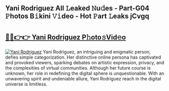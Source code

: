 ## Yani Rodriguez All 𝙻eaked 𝙽u𝚍es - Part-G04 𝙿hotos B𝚒kini 𝚅𝚒deo - Hot 𝙿art 𝙻eaks jCvgq

# <h2><a href="http://ld7e97.urlbe.top/?page=Yani+Rodriguez">🔗🔗👉👉 Yani Rodriguez P𝚑oto𝚜Vid𝚎o</a></h2>

[![Yani Rodriguez](https://i.imgur.com/eBuTRDB.gif)](http://ld7e97.urlbe.top/?page=Yani+Rodriguez)
Yani Rodriguez, an intriguing and enigmatic person, defies simple categorization. Her distinctive online persona has captivated and provoked viewers, sparking debates on artistic expression, privacy, and the complexities of virtual communities. Although her future course is unknown, her role in redefining the digital sphere is unquestionable. With an unwavering spirit and undeniable allure, Yani Rodriguez reach in the digital universe is limitless.
